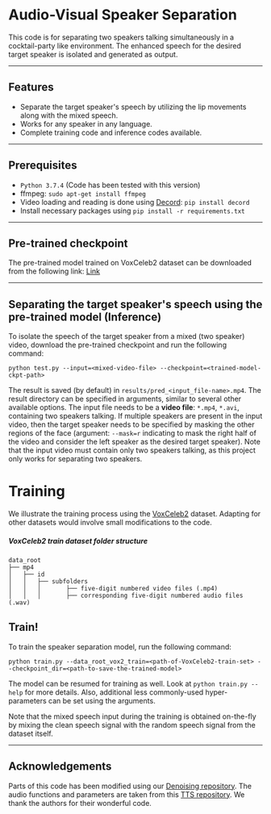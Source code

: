 


# Audio-Visual Speaker Separation

This code is for separating two speakers talking simultaneously in a cocktail-party like environment. The enhanced speech for the desired target speaker is isolated and generated as output.  

------
**Features**
--------
- Separate the target speaker's speech by utilizing the lip movements along with the mixed speech.
- Works for any speaker in any language.
- Complete training code and inference codes available. 

----
Prerequisites
---
- `Python 3.7.4` (Code has been tested with this version)
- ffmpeg: `sudo apt-get install ffmpeg`
- Video loading and reading is done using [Decord](https://github.com/dmlc/decord): `pip install decord`
- Install necessary packages using `pip install -r requirements.txt`

-----
Pre-trained checkpoint
-----
The pre-trained model trained on VoxCeleb2 dataset can be downloaded from the following link: [Link](https://drive.google.com/file/d/1B1HVaWZS8OhbZoTY8XPWS8dizONj2aGm/view?usp=sharing)

---
Separating the target speaker's speech using the pre-trained model (Inference)
----
To isolate the speech of the target speaker from a mixed (two speaker) video, download the pre-trained checkpoint and run the following command:

    python test.py --input=<mixed-video-file> --checkpoint=<trained-model-ckpt-path> 

The result is saved (by default) in `results/pred_<input_file-name>.mp4`. The result directory can be specified in arguments, similar to several other available options. The input file needs to be a **video file**: `*.mp4`, `*.avi`, containing two speakers talking. If multiple speakers are present in the input video, then the target speaker needs to be specified by masking the other regions of the face (argument: `--mask=r` indicating to mask the right half of the video and consider the left speaker as the desired target speaker). Note that the input video must contain only two speakers talking, as this project only works for separating two speakers.

# Training

We illustrate the training process using the [VoxCeleb2](https://www.robots.ox.ac.uk/~vgg/data/voxceleb/vox2.html) dataset. Adapting for other datasets would involve small modifications to the code.

##### VoxCeleb2 train dataset folder structure

```
data_root 
├── mp4
│   ├── id
│	│	├── subfolders
│	│	│		├── five-digit numbered video files (.mp4)
│	│	│		├── corresponding five-digit numbered audio files (.wav)
```

## Train!
 
To train the speaker separation model, run the following command: 

    python train.py --data_root_vox2_train=<path-of-VoxCeleb2-train-set> --checkpoint_dir=<path-to-save-the-trained-model> 
    
The model can be resumed for training as well. Look at `python train.py --help` for more details. Also, additional less commonly-used hyper-parameters can be set using the arguments.

Note that the mixed speech input during the training is obtained on-the-fly by mixing the clean speech signal with the random speech signal from the dataset itself.

---
Acknowledgements
---
Parts of this code has been modified using our [Denoising repository](https://github.com/Sindhu-Hegde/pseudo-visual-speech-denoising). The audio functions and parameters are taken from this [TTS repository](https://github.com/r9y9/deepvoice3_pytorch). We thank the authors for their wonderful code. 

